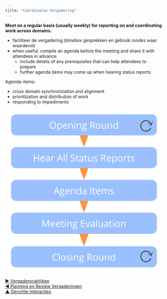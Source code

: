 ```yaml
---
title: "Coördinatie Vergadering"
---
```



**Meet on a regular basis (usually weekly) for reporting on and coordinating work across domains.**

- faciliteer de vergadering (<dfn data-info="Timebox: Een vooraf afgesproken tijdsperiode die te besteden is aan een specifieke activiteit (die niet noodzakelijkerwijs is afgerond aan het einde van de timebox).">timebox</dfn> gesprekken en gebruik rondes waar waardevol)
- when useful, compile an agenda before the meeting and share it with attendees in advance 
    - include details of any prerequisites that can help attendees to prepare
    - further agenda items may come up when hearing status reports

Agenda-items:

- cross domain synchronization and alignment
- prioritization and distribution of work 
- responding to impediments

![Fases van een coördinatievergadering](img/meetings/coordination-meeting.png)

[&#9654; Vergaderpraktijken](meeting-practices.html)<br/>[&#9664; Planning en Review Vergaderingen](planning-and-review-meetings.html)<br/>[&#9650; Gerichte Interacties](focused-interactions.html)

